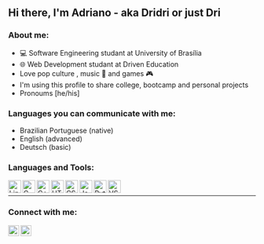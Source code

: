 ## Hi there, I'm Adriano - aka Dridri or just Dri  

### About me:

* 💻 Software Engineering studant at University of Brasília
* 🌐 Web Development studant at Driven Education
* Love pop culture , music 🎸 and games 🎮
* I'm using this profile to share college, bootcamp and personal projects
* Pronoums [he/his]

### Languages you can communicate with me:
* Brazilian Portuguese (native)
* English (advanced)
* Deutsch (basic)

### Languages and Tools:

<img align="left" alt="Linux" width="26px" src="https://cdn.jsdelivr.net/gh/devicons/devicon/icons/linux/linux-original.svg" />
<img align="left" alt="C" width= "26px" src="https://cdn.jsdelivr.net/gh/devicons/devicon/icons/c/c-original.svg" />
<img align="left" alt="C++" width="26px" src="https://cdn.jsdelivr.net/gh/devicons/devicon/icons/cplusplus/cplusplus-original.svg" />
<img align="left" alt="HTML5" width="26px" src="https://cdn.jsdelivr.net/gh/devicons/devicon/icons/html5/html5-original.svg" />
<img align="left" alt="CSS3" width="26px" src="https://cdn.jsdelivr.net/gh/devicons/devicon/icons/css3/css3-original.svg" />
<img align="left" alt="JavaScript" width="26px" src="https://cdn.jsdelivr.net/gh/devicons/devicon/icons/javascript/javascript-original.svg" />
<img align="left" alt="Python" width="26px" src="https://cdn.jsdelivr.net/gh/devicons/devicon/icons/python/python-original.svg" />
<img align="left" alt="VSCode" width="26px" src="https://cdn.jsdelivr.net/gh/devicons/devicon/icons/vscode/vscode-original.svg" />



</br>

---

### Connect with me:
[<img align="left" alt="codeSTACKr | LinkedIn" width="22px" src="https://cdn-icons.flaticon.com/png/512/3256/premium/3256016.png?token=exp=1637115940~hmac=4197f7c900a308e2b166aa9382e549d0" />][linkedin]
[<img align="left" alt="codeSTACKr | Instagram" width="22px" src="https://cdn-icons-png.flaticon.com/512/2111/2111463.png" />][instagram]

[instagram]: https://www.instagram.com/a.drianof/
[linkedin]: https://www.linkedin.com/in/adrianofcc/
